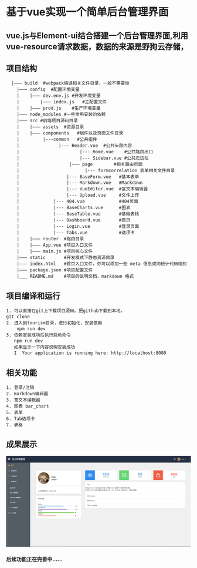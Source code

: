 # 基于vue实现一个简单后台管理界面


## vue.js与Element-ui结合搭建一个后台管理界面,利用vue-resource请求数据，数据的来源是野狗云存储，


## 项目结构
```
  |——— build  #webpack编译相关文件目录，一般不需要动
	|——— config  #配置环境变量
	|    |——— dev.env.js #开发环境变量
	|		 |——— index.js   #主配置文件
	|    |——— prod.js    #生产环境变量
	|——— node_modules #一些常用安装的依赖
	|——— src #前端项目源码目录
	|    |——— assets  #资源目录
	|    |——— components   #组件以及页面文件目录
	|         |---common   #公共组件
	|            	|--- Header.vue  #公共头部内容
	|					    |--- Home.vue    #公共路由出口
	|					    |--- Sidebar.vue #公共左边栏
	|		 			|——— page        #相关路由页面
	|						  |--- formcorrelation 表单相关文件目录
	|                  |--- BaseForm.vue   #基本表单
	|                  |--- Markdown.vue   #Markdown
	|                  |--- VueEditor.vue  #富文本编辑器
	|                  |--- Upload.vue     #文件上传
	|             |--- 404.vue             #404页面
	|             |--- BaseCharts.vue      #图表 
	|             |--- BaseTable.vue       #基础表格
	|             |--- Dashboard.vue       #首页      
	|             |--- Login.vue           #登录页面
	|             |--- Tabs.vue            #选项卡
	|    |——— router  #路由目录
	|    |——— App.vue #项目入口文件
	|    |——— main.js #项目核心文件
	|——— static       #开发模式下静态资源目录
	|——— index.html   #首页入口文件，你可以添加一些 meta 信息或同统计代码啥的
	|——— package.json #项目配置文件
	|___ README.md    #项目的说明文档，markdown 格式
```

## 项目编译和运行
    1. 可以直接在git上下载项目源码。把github下载到本地，
	git clone 
	2. 进入到tourism目录，进行初始化，安装依赖
		npm run dev
	3. 依赖安装成功后执行启动命令
	   npm run dev
	   如果显示一下内容说明安装成功
	   I  Your application is running here: http://localhost:8080
		 
## 相关功能
	1. 登录/注销
	2. markdown编辑器
	3. 富文本编辑器
	4. 图表 bar_chart
	5. 表单
	6. Tab选项卡
	7. 表格
	
## 成果展示
![avatar](./static/1.png)

#### 后续功能正在完善中......